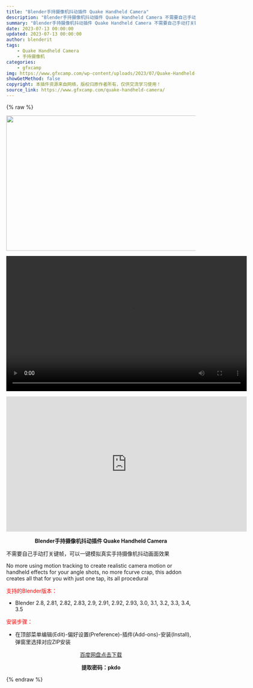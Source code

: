 ```yaml
---
title: "Blender手持摄像机抖动插件 Quake Handheld Camera"
description: "Blender手持摄像机抖动插件 Quake Handheld Camera 不需要自己手动打关键帧，可以一键模拟真实手持摄像机抖动画面效果 No more using motion tracking..."
summary: "Blender手持摄像机抖动插件 Quake Handheld Camera 不需要自己手动打关键帧，可以一键模拟真实手持摄像机抖动画面效果 No more using motion tracking..."
date: 2023-07-13 00:00:00
updated: 2023-07-13 00:00:00
author: blenderit
tags: 
    - Quake Handheld Camera
    - 手持摄像机
categories:
    - gfxcamp
img: https://www.gfxcamp.com/wp-content/uploads/2023/07/Quake-Handheld-Camera.jpg
showGetMethod: false
copyright: 本插件资源来自网络，版权归原作者所有，仅供交流学习使用！
source_link: https://www.gfxcamp.com/quake-handheld-camera/
---
```


{% raw %}
<div><p><img decoding="async" class="aligncenter size-full wp-image-113480" src="https://www.gfxcamp.com/wp-content/uploads/2023/07/Quake-Handheld-Camera.jpg" data-src="https://www.gfxcamp.com/wp-content/uploads/2023/07/Quake-Handheld-Camera.jpg" alt="" width="640" height="360" data-srcset="https://www.gfxcamp.com/wp-content/uploads/2023/07/Quake-Handheld-Camera.jpg 640w, https://www.gfxcamp.com/wp-content/uploads/2023/07/Quake-Handheld-Camera-150x84.jpg 150w" data-sizes="(max-width: 640px) 100vw, 640px"><br>
</p><center><div style="width: 640px;" class="wp-video"><!--[if lt IE 9]><script>document.createElement('video');</script><![endif]-->
<video class="wp-video-shortcode" id="video-113479-1" width="640" height="360" preload="true" controls="controls"><source type="video/mp4" src="https://cloud.video.taobao.com//play/u/80049544/p/2/e/6/t/1/418420276390.mp4?_=1"></source><a href="https://cloud.video.taobao.com//play/u/80049544/p/2/e/6/t/1/418420276390.mp4">https://cloud.video.taobao.com//play/u/80049544/p/2/e/6/t/1/418420276390.mp4</a></video></div></center><p style="text-align: center;"><iframe loading="lazy" src="https://player.youku.com/embed/XNTk3OTg0NzA4MA==" width="640" height="360" frameborder="0" allowfullscreen="allowfullscreen" data-mce-fragment="1"></iframe></p><p style="text-align: center;"><strong>Blender手持摄像机抖动插件 Quake Handheld Camera</strong></p><p>不需要自己手动打关键帧，可以一键模拟真实手持摄像机抖动画面效果</p><p>No more using motion tracking to create realistic camera motion or handheld effects for your angle shots, no more fcurve crap, this addon creates all that for you with just one tap, its all procedural</p><p style="text-align: left;"><span style="color: #ff0000;">支持的Blender版本：</span></p><ul>
<li style="text-align: left;">Blender 2.8, 2.81, 2.82, 2.83, 2.9, 2.91, 2.92, 2.93, 3.0, 3.1, 3.2, 3.3, 3.4, 3.5</li>
</ul><p style="text-align: left;"><span style="color: #ff0000;">安装步骤：</span></p><ul>
<li>在顶部菜单编辑(Edit)-偏好设置(Preference)-插件(Add-ons)-安装(Install),弹窗里选择对应ZIP安装</li>
</ul><p style="text-align: center;"><a class="maxbutton-3 maxbutton maxbutton-baidu" target="_blank" rel="noopener" href="https://pan.baidu.com/s/1S7pf8WDisYei0NzRsqXIEA?pwd=pkdo"><span class="mb-text">百度网盘点击下载</span></a></p><p style="text-align: center;"><strong>提取密码：pkdo</strong></p></div>
<div style="display: none">gfxcamp</div>
{% endraw %}